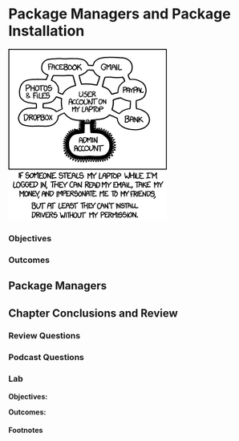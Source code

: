 # Package Managers and Package Installation
![*Always check the package dependencies...*](images/Chapter-Header/Chapter-15/authorization-2.png "Weakest Link?")

### Objectives

 
### Outcomes

 
## Package Managers

## Chapter Conclusions and Review


### Review Questions


### Podcast Questions


### Lab

__Objectives:__

__Outcomes:__ 

#### Footnotes

